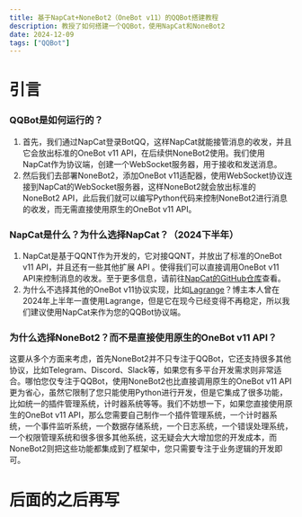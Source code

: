 ```yaml
---
title: 基于NapCat+NoneBot2（OneBot v11）的QQBot搭建教程
description: 教授了如何搭建一个QQBot，使用NapCat和NoneBot2
date: 2024-12-09
tags: ["QQBot"]
---
```


# 引言

### QQBot是如何运行的？
1. 首先，我们通过NapCat登录BotQQ，这样NapCat就能接管消息的收发，并且它会放出标准的OneBot v11 API，在后续供NoneBot2使用。我们使用NapCat作为协议端，创建一个WebSocket服务器，用于接收和发送消息。
2. 然后我们去部署NoneBot2，添加OneBot v11适配器，使用WebSocket协议连接到NapCat的WebSocket服务器，这样NoneBot2就会放出标准的NoneBot2 API，此后我们就可以编写Python代码来控制NoneBot2进行消息的收发，而无需直接使用原生的OneBot v11 API。

### NapCat是什么？为什么选择NapCat？（2024下半年）
1. NapCat是基于QQNT作为开发的，它对接QQNT，并放出了标准的OneBot v11 API，并且还有一些其他扩展 API 。使得我们可以直接调用OneBot v11 API来控制消息的收发。至于更多信息，请前往[NapCat的GitHub仓库](https://github.com/NapNeko/NapCatQQ)查看。
2. 为什么不选择其他的OneBot v11协议实现，比如[Lagrange](https://github.com/LagrangeDev/Lagrange.Core)？博主本人曾在2024年上半年一直使用Lagrange，但是它在现今已经变得不再稳定，所以我们建议使用NapCat来作为您的QQBot协议端。

### 为什么选择NoneBot2？而不是直接使用原生的OneBot v11 API？
这要从多个方面来考虑，首先NoneBot2并不只专注于QQBot，它还支持很多其他协议，比如Telegram、Discord、Slack等，如果您有多平台开发需求则非常适合。哪怕您仅专注于QQBot，使用NoneBot2也比直接调用原生的OneBot v11 API更为省心，虽然它限制了您只能使用Python进行开发，但是它集成了很多功能，比如统一的插件管理系统，计时器系统等等。我们不妨想一下，如果您直接使用原生的OneBot v11 API，那么您需要自己制作一个插件管理系统，一个计时器系统，一个事件监听系统，一个数据存储系统，一个日志系统，一个错误处理系统，一个权限管理系统和很多很多其他系统，这无疑会大大增加您的开发成本，而NoneBot2则把这些功能都集成到了框架中，您只需要专注于业务逻辑的开发即可。

# 后面的之后再写